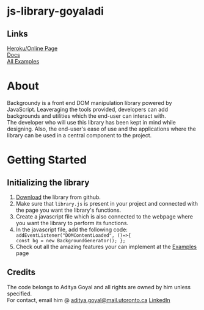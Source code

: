 # js-library-goyaladi

## Links
<a href="https://backgroundy.herokuapp.com" target="_blank">Heroku/Online Page</a><br>
<a href="https://backgroundy.herokuapp.com/documentation" target="_blank">Docs</a><br>
<a href="https://backgroundy.herokuapp.com/all-examples" target="_blank">All Examples</a><br>

# About

Backgroundy is a front end DOM manipulation library powered by JavaScript. Leaveraging the tools provided, developers can add backgrounds and utilities which the end-user can interact with.<br>
The developer who will use this library has been kept in mind while designing. Also, the end-user's ease of use and the applications where the library can be used in a central component to the project.

# Getting Started
<h2 id="initializing">Initializing the library</h2>
          <div>
          <ol>
              <li><a href="https://github.com/csc309-fall-2020/js-library-goyaladi">Download</a> the library from github.</li>
              <li>Make sure that <code>library.js</code> is present in your project and connected with the page you want the library's functions.</li>
              <li>Create a javascript file which is also connected to the webpage where you want the library to perform its functions.</li>
              <li>In the javascript file, add the following code:</li>
              <div class="code-block">
                <code><span class="blue-text">addEventListener("DOMContentLoaded", ()=>{</span><br><span>const bg = new BackgroundGenerator();</span><span> };</span></code>
                        <li>Check out all the amazing features your can implement at the <a href="https://backgroundy.herokuapp.com/all-examples">Examples</a> page</li>
              </div>
            </ol>
          </div>

## Credits
The code belongs to Aditya Goyal and all rights are owned by him unless specified. <br>
For contact, email him @ aditya.goyal@mail.utoronto.ca
<a href="https://www.linkedin.com/in/adi-goyal/">LinkedIn</a>
